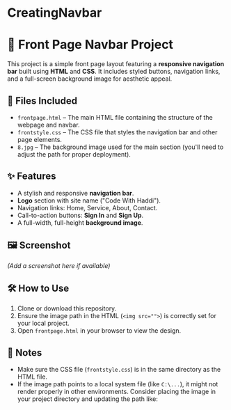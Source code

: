 # CreatingNavbar

# 🔷 Front Page Navbar Project

This project is a simple front page layout featuring a **responsive navigation bar** built using **HTML** and **CSS**. It includes styled buttons, navigation links, and a full-screen background image for aesthetic appeal.

## 📁 Files Included

- `frontpage.html` – The main HTML file containing the structure of the webpage and navbar.
- `frontstyle.css` – The CSS file that styles the navigation bar and other page elements.
- `8.jpg` – The background image used for the main section (you'll need to adjust the path for proper deployment).

## ✨ Features

- A stylish and responsive **navigation bar**.
- **Logo** section with site name ("Code With Haddi").
- Navigation links: Home, Service, About, Contact.
- Call-to-action buttons: **Sign In** and **Sign Up**.
- A full-width, full-height **background image**.

## 🖼️ Screenshot

*(Add a screenshot here if available)*

## 🛠️ How to Use

1. Clone or download this repository.
2. Ensure the image path in the HTML (`<img src="">`) is correctly set for your local project.
3. Open `frontpage.html` in your browser to view the design.

## 📌 Notes

- Make sure the CSS file (`frontstyle.css`) is in the same directory as the HTML file.
- If the image path points to a local system file (like `C:\...`), it might not render properly in other environments. Consider placing the image in your project directory and updating the path like:  
